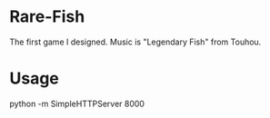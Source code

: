 Rare-Fish
=========

The first game I designed. Music is "Legendary Fish" from Touhou.

Usage
=========

python -m SimpleHTTPServer 8000
